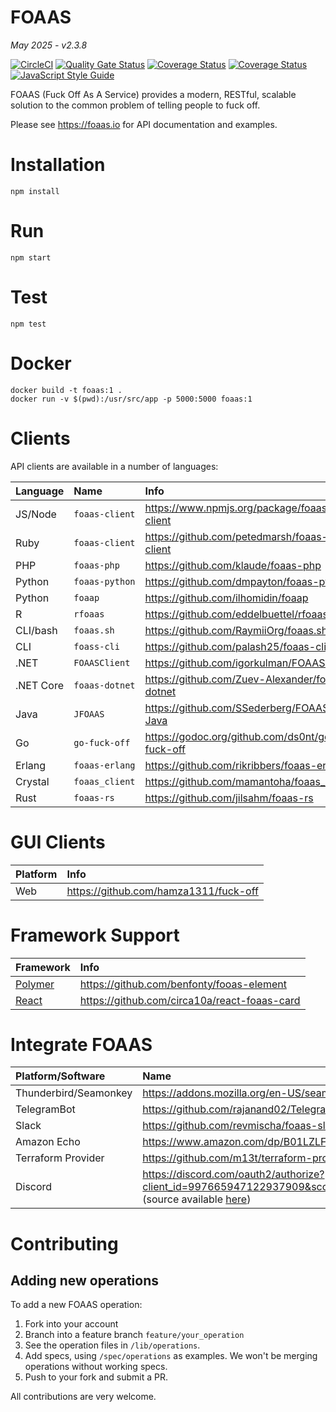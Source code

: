 # FOAAS

*May 2025 - v2.3.8*

[![CircleCI](https://dl.circleci.com/status-badge/img/gh/doomcrewinc/foaas/tree/master.svg?style=shield)](https://dl.circleci.com/status-badge/redirect/gh/doomcrewinc/foaas/tree/master)
[![Quality Gate Status](https://sonarcloud.io/api/project_badges/measure?project=doomcrewinc_foaas&metric=alert_status)](https://sonarcloud.io/summary/new_code?id=doomcrewinc_foaas)
[![Coverage Status](https://coveralls.io/repos/github/doomcrewinc/foaas/badge.svg?branch=master)](https://coveralls.io/github/doomcrewinc/foaas?branch=master)
[![Coverage Status](https://coveralls.io/repos/github/doomcrewinc/foaas/badge.svg?branch=master)](https://coveralls.io/github/doomcrewinc/foaas?branch=master)
[![JavaScript Style Guide](https://img.shields.io/badge/code_style-standard-brightgreen.svg)](https://standardjs.com)

FOAAS (Fuck Off As A Service) provides a modern, RESTful, scalable solution to the common problem of telling people to fuck off.

Please see https://foaas.io for API documentation and examples.

# Installation

	npm install

# Run

	npm start

# Test

	npm test

# Docker

	docker build -t foaas:1 .
    docker run -v $(pwd):/usr/src/app -p 5000:5000 foaas:1

# Clients

API clients are available in a number of languages:

| Language | Name           | Info                                           |
|:---------|:---------------|:-----------------------------------------------|
| JS/Node  | `foaas-client` | https://www.npmjs.org/package/foaas-client     |
| Ruby     | `foaas-client` | https://github.com/petedmarsh/foaas-client     |
| PHP      | `foaas-php`    | https://github.com/klaude/foaas-php            |
| Python   | `foaas-python` | https://github.com/dmpayton/foaas-python       |
| Python   | `foaap`        | https://github.com/ilhomidin/foaap             |
| R        | `rfoaas`       | https://github.com/eddelbuettel/rfoaas         |
| CLI/bash | `foaas.sh`     | https://github.com/RaymiiOrg/foaas.sh          |
| CLI      | `foass-cli`    | https://github.com/palash25/foaas-cli          |
| .NET     | `FOAASClient`  | https://github.com/igorkulman/FOAASClient      |
| .NET Core| `foaas-dotnet` | https://github.com/Zuev-Alexander/foaas-dotnet |
| Java     | `JFOAAS`       | https://github.com/SSederberg/FOAAS-Java       |
| Go       | `go-fuck-off`  | https://godoc.org/github.com/ds0nt/go-fuck-off |
| Erlang   | `foaas-erlang` | https://github.com/rikribbers/foaas-erlang     |
| Crystal  | `foaas_client` | https://github.com/mamantoha/foaas_client      |
| Rust     | `foaas-rs`     | https://github.com/jilsahm/foaas-rs            |

# GUI Clients

| Platform          | Info                                                    |
|:------------------|:--------------------------------------------------------|
| Web               | https://github.com/hamza1311/fuck-off                   |


# Framework Support

| Framework     | Info                                                                         |
|:--------------------------------------------|:-----------------------------------------------------------------------------|
| [Polymer](https://www.polymer-project.org/) | https://github.com/benfonty/fooas-element                                    |
| [React](https://reactjs.org/) | https://github.com/circa10a/react-foaas-card                                   	     |

# Integrate FOAAS

| Platform/Software     | Name                                                                         |
|:--------------------------------------------|:-----------------------------------------------------------------------------|
| Thunderbird/Seamonkey                       | https://addons.mozilla.org/en-US/seamonkey/addon/qfo-quick-fuck-off          |
| TelegramBot                                 | https://github.com/rajanand02/TelegramFoaasBot                               |
| Slack                                       | https://github.com/revmischa/foaas-slack                                     |
| Amazon Echo                                 | https://www.amazon.com/dp/B01LZLFTMQ/ (source available [here](https://github.com/martinschaef/foaas-alex))|
| Terraform Provider                          | https://github.com/m13t/terraform-provider-foac                              |
| Discord                                     | https://discord.com/oauth2/authorize?client_id=997665947122937909&scope=bot%20applications.commands&permissions=277025466368 (source available [here](https://github.com/dwisiswant0/foaas-discord))|

# Contributing

## Adding new operations

To add a new FOAAS operation:

1. Fork into your account
2. Branch into a feature branch `feature/your_operation`
3. See the operation files in `/lib/operations`.
4. Add specs, using `/spec/operations` as examples. We won't be merging operations without working specs.
5. Push to your fork and submit a PR.

All contributions are very welcome.
